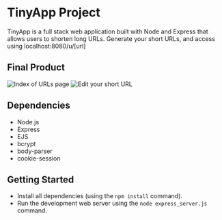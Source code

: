 # TinyApp Project

TinyApp is a full stack web application built with Node and Express that allows users to shorten long URLs. Generate your short URLs, and access using localhost:8080/u/[url]

## Final Product

![Index of URLs page](https://github.com/notlucaslee/tinyapp/docs/urls-page.png)
![Edit your short URL](https://github.com/notlucaslee/tinyapp/docs/edit-urls.png)

## Dependencies

- Node.js
- Express
- EJS
- bcrypt
- body-parser
- cookie-session


## Getting Started

- Install all dependencies (using the `npm install` command).
- Run the development web server using the `node express_server.js` command.